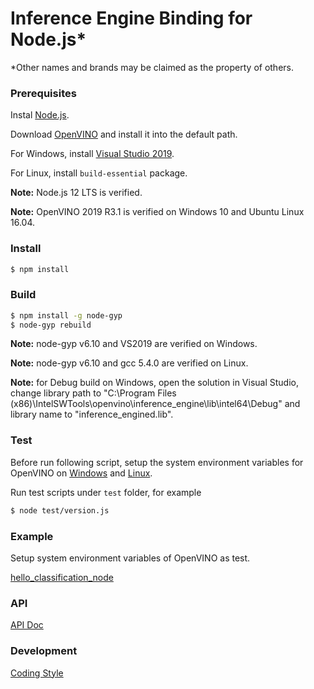 # Inference Engine Binding for Node.js*

*Other names and brands may be claimed as the property of others.

### Prerequisites

Instal [Node.js](https://nodejs.org/).

Download [OpenVINO](https://software.intel.com/en-us/openvino-toolkit/choose-download/) and install it into the default path.

For Windows, install [Visual Studio 2019](https://visualstudio.microsoft.com/vs/).

For Linux, install `build-essential` package.

**Note:** Node.js 12 LTS is verified.

**Note:** OpenVINO 2019 R3.1 is verified on Windows 10 and Ubuntu Linux 16.04.

### Install

```sh
$ npm install
```

### Build

```sh
$ npm install -g node-gyp
$ node-gyp rebuild
```

**Note:** node-gyp v6.10 and VS2019 are verified on Windows.

**Note:** node-gyp v6.10 and gcc 5.4.0 are verified on Linux.

**Note:** for Debug build on Windows, open the solution in Visual Studio, change library path to "C:\Program Files (x86)\IntelSWTools\openvino\inference_engine\lib\intel64\Debug" and library name to "inference_engined.lib".

### Test

Before run following script, setup the system environment variables for OpenVINO on [Windows](https://docs.openvinotoolkit.org/2019_R3.1/_docs_install_guides_installing_openvino_windows.html#set-the-environment-variables) and [Linux](https://docs.openvinotoolkit.org/2019_R3.1/_docs_install_guides_installing_openvino_linux.html#set-the-environment-variables).

Run test scripts under `test` folder, for example
```sh
$ node test/version.js
```

### Example

Setup system environment variables of OpenVINO as test.

[hello_classification_node](example/hello_classification_node/README.md)

### API

[API Doc](doc/api.md)

### Development

[Coding Style](doc/coding_style.md)